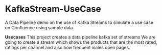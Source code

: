 # KafkaStream-UseCase
A Data Pipeline demo on the use of Kafka Streams to simulate a use case on Confluence using sample data. 

**Usecases**
This project creates a data pipeline kafka set of streams We are going to create a stream which shows the products that are the most rated, ratings per channel and also how frequent males open pages.
